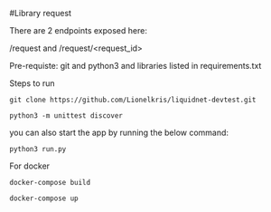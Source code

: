 #Library request

There are 2 endpoints exposed here:

/request
and 
/request/<request_id>

Pre-requiste:
git and python3 and libraries listed in requirements.txt

Steps to run

`git clone https://github.com/Lionelkris/liquidnet-devtest.git`

`python3 -m unittest discover`

you can also start the app by running the below command:

`python3 run.py`

For docker

`docker-compose build`

`docker-compose up `
